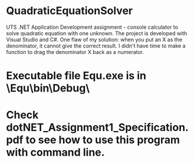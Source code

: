 # QuadraticEquationSolver
UTS .NET Application Development assignment - console calculator to solve quadratic equation with one unknown.
The project is developed with Visual Studio and C#.
One flaw of my solution: when you put an X as the denominator, it cannot give the correct result. I didn't have time to make a function to drag the denominator X back as a numerator. 

# Executable file Equ.exe is in \Equ\bin\Debug\
# Check dotNET_Assignment1_Specification.pdf to see how to use this program with command line.
